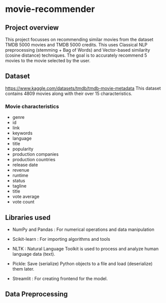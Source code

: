 # movie-recommender

## Project overview

This project focusses on recommending similar movies from the dataset TMDB 5000 movies and TMDB 5000 credits. This uses Classical NLP preprocessing (stemming + Bag of Words) and Vector-based similarity (cosine distance) techniques. The goal is to accurately recommend 5 movies to the movie selected by the user.

## Dataset

https://www.kaggle.com/datasets/tmdb/tmdb-movie-metadata This dataset contains 4809 movies along with their  over 15 characteristics.

### Movie characteristics

- genre
- id
- link
- keywords
- language
- title
- popularity
- production companies
- production countries
- release date
- revenue
- runtime
- status
- tagline
- title
- vote average
- vote count

## Libraries used

- NumPy and Pandas : For numerical operations and data manipulation

- Scikit-learn : For importing algorithms and tools

- NLTK : Natural Language Toolkit is used to process and analyze human language data (text).

- Pickle: Save (serialize) Python objects to a file and load (deserialize) them later.

- Streamlit : For creating frontend for the model.

## Data Preprocessing


